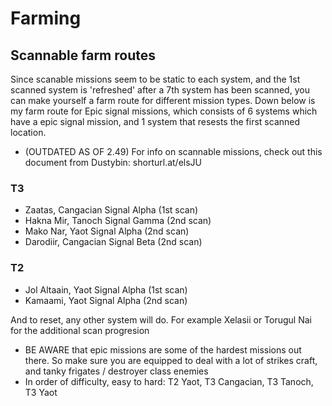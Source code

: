 # Farming

## Scannable farm routes
Since scanable missions seem to be static to each system, and the 1st scanned system is 'refreshed' after a 7th system has been scanned, you can make yourself a farm route for different mission types. Down below is my farm route for Epic signal missions, which consists of 6 systems which have a epic signal mission, and 1 system that resests the first scanned location.

- (OUTDATED AS OF 2.49) For info on scannable missions, check out this document from Dustybin: shorturl.at/elsJU

### T3
- Zaatas, Cangacian Signal Alpha (1st scan)
- Hakna Mir, Tanoch Signal Gamma (2nd scan)
- Mako Nar, Yaot Signal Alpha (2nd scan)
- Darodiir, Cangacian Signal Beta (2nd scan)

### T2
- Jol Altaain, Yaot Signal Alpha (1st scan)
- Kamaami, Yaot Signal Alpha (2nd scan)

And to reset, any other system will do. For example Xelasii or Torugul Nai for the additional scan progresion

- BE AWARE that epic missions are some of the hardest missions out there. So make sure you are equipped to deal with a lot of strikes craft, and tanky frigates / destroyer class enemies
- In order of difficulty, easy to hard: T2 Yaot, T3 Cangacian, T3 Tanoch, T3 Yaot
